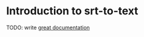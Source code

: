 # Introduction to srt-to-text

TODO: write [great documentation](http://jacobian.org/writing/what-to-write/)
